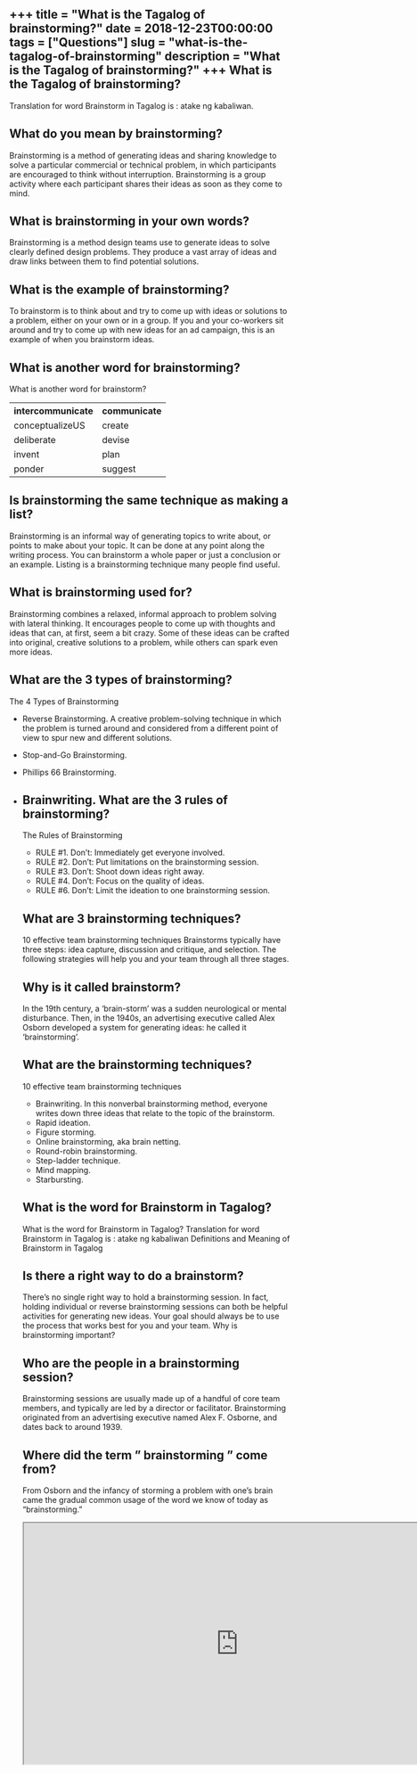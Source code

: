 +++
title = "What is the Tagalog of brainstorming?"
date = 2018-12-23T00:00:00
tags = ["Questions"]
slug = "what-is-the-tagalog-of-brainstorming"
description = "What is the Tagalog of brainstorming?"
+++
What is the Tagalog of brainstorming?
-------------------------------------

Translation for word Brainstorm in Tagalog is : atake ng kabaliwan.

What do you mean by brainstorming?
----------------------------------

Brainstorming is a method of generating ideas and sharing knowledge to solve a particular commercial or technical problem, in which participants are encouraged to think without interruption. Brainstorming is a group activity where each participant shares their ideas as soon as they come to mind.

What is brainstorming in your own words?
----------------------------------------

Brainstorming is a method design teams use to generate ideas to solve clearly defined design problems. They produce a vast array of ideas and draw links between them to find potential solutions.

What is the example of brainstorming?
-------------------------------------

To brainstorm is to think about and try to come up with ideas or solutions to a problem, either on your own or in a group. If you and your co-workers sit around and try to come up with new ideas for an ad campaign, this is an example of when you brainstorm ideas.

What is another word for brainstorming?
---------------------------------------

What is another word for brainstorm?

<table><tr><th>intercommunicate</th><th>communicate</th></tr><tr><td>conceptualizeUS</td><td>create</td></tr><tr><td>deliberate</td><td>devise</td></tr><tr><td>invent</td><td>plan</td></tr><tr><td>ponder</td><td>suggest</td></tr></table>

Is brainstorming the same technique as making a list?
-----------------------------------------------------

Brainstorming is an informal way of generating topics to write about, or points to make about your topic. It can be done at any point along the writing process. You can brainstorm a whole paper or just a conclusion or an example. Listing is a brainstorming technique many people find useful.

What is brainstorming used for?
-------------------------------

Brainstorming combines a relaxed, informal approach to problem solving with lateral thinking. It encourages people to come up with thoughts and ideas that can, at first, seem a bit crazy. Some of these ideas can be crafted into original, creative solutions to a problem, while others can spark even more ideas.

What are the 3 types of brainstorming?
--------------------------------------

The 4 Types of Brainstorming

- Reverse Brainstorming. A creative problem-solving technique in which the problem is turned around and considered from a different point of view to spur new and different solutions.
- Stop-and-Go Brainstorming.
- Phillips 66 Brainstorming.
- Brainwriting. What are the 3 rules of brainstorming?
    --------------------------------------
    
    The Rules of Brainstorming
    
    
    - RULE #1. Don’t: Immediately get everyone involved.
    - RULE #2. Don’t: Put limitations on the brainstorming session.
    - RULE #3. Don’t: Shoot down ideas right away.
    - RULE #4. Don’t: Focus on the quality of ideas.
    - RULE #6. Don’t: Limit the ideation to one brainstorming session.
    
    What are 3 brainstorming techniques?
    ------------------------------------
    
    10 effective team brainstorming techniques Brainstorms typically have three steps: idea capture, discussion and critique, and selection. The following strategies will help you and your team through all three stages.
    
    Why is it called brainstorm?
    ----------------------------
    
    In the 19th century, a ‘brain-storm’ was a sudden neurological or mental disturbance. Then, in the 1940s, an advertising executive called Alex Osborn developed a system for generating ideas: he called it ‘brainstorming’.
    
    What are the brainstorming techniques?
    --------------------------------------
    
    10 effective team brainstorming techniques
    
    
    - Brainwriting. In this nonverbal brainstorming method, everyone writes down three ideas that relate to the topic of the brainstorm.
    - Rapid ideation.
    - Figure storming.
    - Online brainstorming, aka brain netting.
    - Round-robin brainstorming.
    - Step-ladder technique.
    - Mind mapping.
    - Starbursting.
    
    What is the word for Brainstorm in Tagalog?
    -------------------------------------------
    
    What is the word for Brainstorm in Tagalog? Translation for word Brainstorm in Tagalog is : atake ng kabaliwan Definitions and Meaning of Brainstorm in Tagalog
    
    Is there a right way to do a brainstorm?
    ----------------------------------------
    
    There’s no single right way to hold a brainstorming session. In fact, holding individual or reverse brainstorming sessions can both be helpful activities for generating new ideas. Your goal should always be to use the process that works best for you and your team. Why is brainstorming important?
    
    Who are the people in a brainstorming session?
    ----------------------------------------------
    
    Brainstorming sessions are usually made up of a handful of core team members, and typically are led by a director or facilitator. Brainstorming originated from an advertising executive named Alex F. Osborne, and dates back to around 1939.
    
    Where did the term ” brainstorming ” come from?
    -----------------------------------------------
    
    From Osborn and the infancy of storming a problem with one’s brain came the gradual common usage of the word we know of today as “brainstorming.”
    
    <iframe allow="accelerometer; autoplay; clipboard-write; encrypted-media; gyroscope; picture-in-picture" allowfullscreen="" class="__youtube_prefs__  epyt-is-override  no-lazyload" data-no-lazy="1" data-origheight="433" data-origwidth="770" data-skipgform_ajax_framebjll="" height="433" id="_ytid_37753" loading="lazy" src="https://www.youtube.com/embed/j8innLVXwtg?enablejsapi=1&autoplay=0&cc_load_policy=0&cc_lang_pref=&iv_load_policy=1&loop=0&modestbranding=0&rel=1&fs=1&playsinline=0&autohide=2&theme=dark&color=red&controls=1&" title="YouTube player" width="770"></iframe>